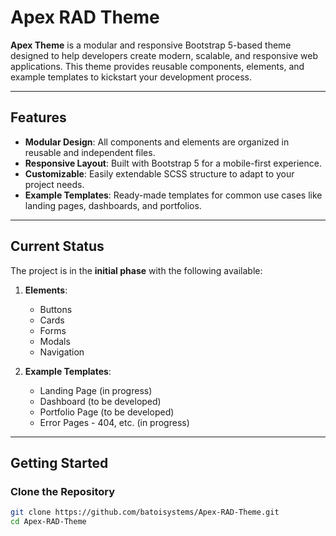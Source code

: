 # Apex RAD Theme

**Apex Theme** is a modular and responsive Bootstrap 5-based theme designed to help developers create modern, scalable, and responsive web applications. This theme provides reusable components, elements, and example templates to kickstart your development process.

---

## Features

- **Modular Design**: All components and elements are organized in reusable and independent files.
- **Responsive Layout**: Built with Bootstrap 5 for a mobile-first experience.
- **Customizable**: Easily extendable SCSS structure to adapt to your project needs.
- **Example Templates**: Ready-made templates for common use cases like landing pages, dashboards, and portfolios.

---

## Current Status

The project is in the **initial phase** with the following available:

1. **Elements**:
   - Buttons
   - Cards
   - Forms
   - Modals
   - Navigation

2. **Example Templates**:
   - Landing Page (in progress)
   - Dashboard (to be developed)
   - Portfolio Page (to be developed)
   - Error Pages - 404, etc. (in progress)

---

## Getting Started

### Clone the Repository
```bash
git clone https://github.com/batoisystems/Apex-RAD-Theme.git
cd Apex-RAD-Theme
